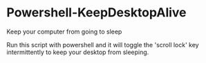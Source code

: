 # Powershell-KeepDesktopAlive
Keep your computer from going to sleep

Run this script with powershell and it will toggle the 'scroll lock' key intermittently to keep your desktop from sleeping. 
